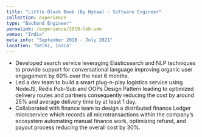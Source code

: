 ```yaml
---
title: "Little Black Book (By Nykaa) - Software Engineer"
collection: experience
type: "Backend Engineer"
permalink: /experience/2019-lbb-sde
venue: "India"
meta_info: "September 2019 - July 2021"
location: "Delhi, India"
---
```

- Developed search service leveraging Elasticsearch and NLP techniques to provide support for conversational language improving organic user engagement by 60% over the next 6 months.
- Led a dev team to build a smart plug-n-play logistics service using NodeJS, Redis Pub-Sub and OOPs Design Pattern leading to optimized delivery routes and partners consequently reducing the cost by around 25% and average delivery time by at least 1 day.
- Collaborated with finance team to design a distributed finance Ledger microservice which records all microtransactions within the company’s ecosystem automating manual finance work, optimizing refund, and payout process reducing the overall cost by 30%.